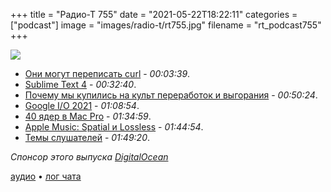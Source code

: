 +++
title = "Радио-Т 755"
date = "2021-05-22T18:22:11"
categories = ["podcast"]
image = "images/radio-t/rt755.jpg"
filename = "rt_podcast755"
+++

![](https://radio-t.com/images/radio-t/rt755.jpg)

- [Они могут переписать curl](https://daniel.haxx.se/blog/2021/05/20/i-could-rewrite-curl/) - *00:03:39*.
- [Sublime Text 4](https://www.sublimetext.com/blog/articles/sublime-text-4) - *00:32:40*.
- [Почему мы купились на культ переработок и выгорания](https://habr.com/ru/company/vdsina/blog/557910/) - *00:50:24*.
- [Google I/O 2021](https://www.theverge.com/2021/5/18/22435419/google-io-2021-event-recap-biggest-announcements-pixel-android-12-wear-os-workspace) - *01:08:54*.
- [40 ядер в Mac Pro](https://9to5mac.com/2021/05/18/40-core-mac-pro-high-end-mac-mini-in-development/) - *01:34:59*.
- [Apple Music: Spatial и Lossless](https://www.apple.com/newsroom/2021/05/apple-music-announces-spatial-audio-and-lossless-audio/) - *01:44:54*.
- [Темы слушателей](https://radio-t.com/p/2021/05/18/prep-755/) - *01:49:20*.

*Спонсор этого выпуска [DigitalOcean](https://do.co/radiot)*


[аудио](https://cdn.radio-t.com/rt_podcast755.mp3) • [лог чата](https://chat.radio-t.com/logs/radio-t-755.html)
<audio src="https://cdn.radio-t.com/rt_podcast755.mp3" preload="none"></audio>
